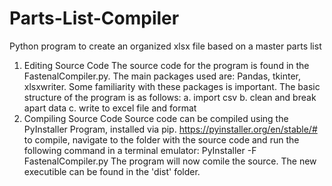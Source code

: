 # Parts-List-Compiler
Python program to create an organized xlsx file based on a master parts list

1. Editing Source Code
    The source code for the program is found in the FastenalCompiler.py. The main packages used are: Pandas, tkinter, xlsxwriter.
    Some familiarity with these packages is important. The basic structure of the program is as follows:
        a. import csv
        b. clean and break apart data
        c. write to excel file and format
2. Compiling Source Code
    Source code can be compiled using the PyInstaller Program, installed via pip. https://pyinstaller.org/en/stable/#
    to compile, navigate to the folder with the source code and run the following command in a terminal emulator:
        PyInstaller -F FastenalCompiler.py
    The program will now comile the source. The new executible can be found in the 'dist' folder.
